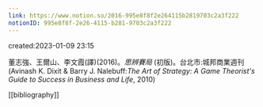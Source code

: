 ```yaml
---
link: https://www.notion.so/2016-995e8f8f2e264115b2819703c2a3f222
notionID: 995e8f8f-2e26-4115-b281-9703c2a3f222
---
```

created:2023-01-09 23:15

董志強、王爾山、李文霞(譯)(2016)。*思辨賽局* (初版)。台北市:城邦商業週刊(Avinash K. Dixit & Barry J. Nalebuff:*The Art of Strategy: A Game Theorist's Guide to Success in Business and Life*, 2010)

[[bibliography]]

